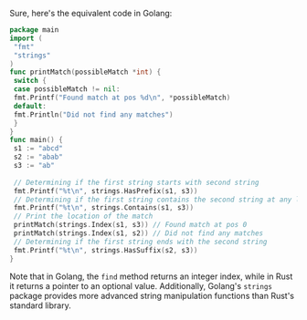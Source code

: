 Sure, here's the equivalent code in Golang:
```go
package main
import (
 "fmt"
 "strings"
)
func printMatch(possibleMatch *int) {
 switch {
 case possibleMatch != nil:
 fmt.Printf("Found match at pos %d\n", *possibleMatch)
 default:
 fmt.Println("Did not find any matches")
 }
}
func main() {
 s1 := "abcd"
 s2 := "abab"
 s3 := "ab"
 
 // Determining if the first string starts with second string
 fmt.Printf("%t\n", strings.HasPrefix(s1, s3))
 // Determining if the first string contains the second string at any location
 fmt.Printf("%t\n", strings.Contains(s1, s3))
 // Print the location of the match 
 printMatch(strings.Index(s1, s3)) // Found match at pos 0
 printMatch(strings.Index(s1, s2)) // Did not find any matches
 // Determining if the first string ends with the second string
 fmt.Printf("%t\n", strings.HasSuffix(s2, s3))
}
```
Note that in Golang, the `find` method returns an integer index, while in Rust it returns a pointer to an optional value. Additionally, Golang's `strings` package provides more advanced string manipulation functions than Rust's standard library.

